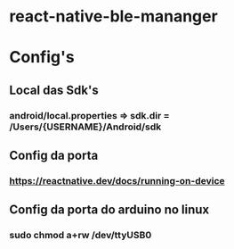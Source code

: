 # react-native-ble-mananger

# Config's

## Local das Sdk's
### android/local.properties => sdk.dir = /Users/{USERNAME}/Android/sdk

## Config da porta
### https://reactnative.dev/docs/running-on-device

## Config da porta do arduino no linux
### sudo chmod a+rw /dev/ttyUSB0
